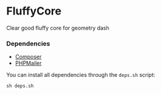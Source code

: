# FluffyCore

Clear good fluffy core for geometry dash

### Dependencies
* [Composer](https://github.com/composer/composer)
* [PHPMailer](https://github.com/PHPMailer/PHPMailer)

You can install all dependencies through the `deps.sh` script:
```shell
sh deps.sh
```
